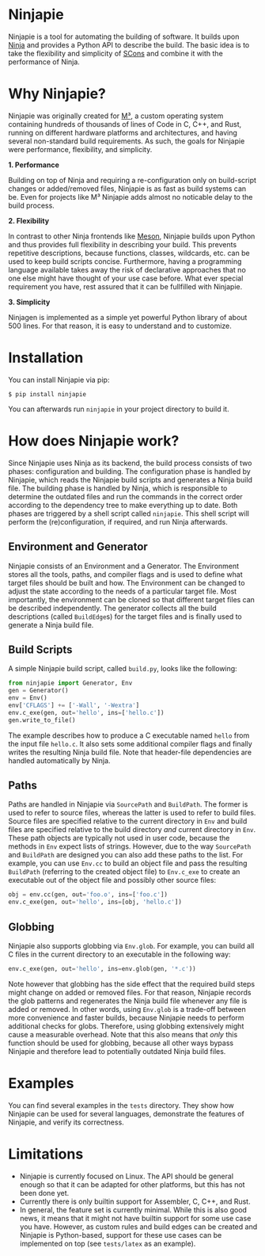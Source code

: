 Ninjapie
========

Ninjapie is a tool for automating the building of software. It builds upon [Ninja](https://ninja-build.org) and provides a Python API to describe the build. The basic idea is to take the flexibility and simplicity of [SCons](https://scons.org) and combine it with the performance of Ninja.

# Why Ninjapie?

Ninjapie was originally created for [M³](https://github.com/Barkhausen-Institut/M3), a custom operating system containing hundreds of thousands of lines of Code in C, C++, and Rust, running on different hardware platforms and architectures, and having several non-standard build requirements. As such, the goals for Ninjapie were performance, flexibility, and simplicity.

**1. Performance**

Building on top of Ninja and requiring a re-configuration only on build-script changes or added/removed files, Ninjapie is as fast as build systems can be. Even for projects like M³ Ninjapie adds almost no noticable delay to the build process.

**2. Flexibility**

In contrast to other Ninja frontends like [Meson](https://mesonbuild.com), Ninjapie builds upon Python and thus provides full flexibility in describing your build. This prevents repetitive descriptions, because functions, classes, wildcards, etc. can be used to keep build scripts concise. Furthermore, having a programming language available takes away the risk of declarative approaches that no one else might have thought of your use case before. What ever special requirement you have, rest assured that it can be fullfilled with Ninjapie.

**3. Simplicity**

Ninjagen is implemented as a simple yet powerful Python library of about 500 lines. For that reason, it is easy to understand and to customize.

# Installation

You can install Ninjapie via pip:

```Shell
$ pip install ninjapie
```

You can afterwards run `ninjapie` in your project directory to build it.

# How does Ninjapie work?

Since Ninjapie uses Ninja as its backend, the build process consists of two phases: configuration and building. The configuration phase is handled by Ninjapie, which reads the Ninjapie build scripts and generates a Ninja build file. The building phase is handled by Ninja, which is responsible to determine the outdated files and run the commands in the correct order according to the dependency tree to make everything up to date. Both phases are triggered by a shell script called `ninjapie`. This shell script will perform the (re)configuration, if required, and run Ninja afterwards.

## Environment and Generator

Ninjapie consists of an Environment and a Generator. The Environment stores all the tools, paths, and compiler flags and is used to define what target files should be built and how. The Environment can be changed to adjust the state according to the needs of a particular target file. Most importantly, the environment can be cloned so that different target files can be described independently. The generator collects all the build descriptions (called `BuildEdge`s) for the target files and is finally used to generate a Ninja build file.

## Build Scripts

A simple Ninjapie build script, called `build.py`, looks like the following:
```Python
from ninjapie import Generator, Env
gen = Generator()
env = Env()
env['CFLAGS'] += ['-Wall', '-Wextra']
env.c_exe(gen, out='hello', ins=['hello.c'])
gen.write_to_file()
```
The example describes how to produce a C executable named `hello` from the input file `hello.c`. It also sets some additional compiler flags and finally writes the resulting Ninja build file. Note that header-file dependencies are handled automatically by Ninja.

## Paths

Paths are handled in Ninjapie via `SourcePath` and `BuildPath`. The former is used to refer to source files, whereas the latter is used to refer to build files. Source files are specified relative to the current directory in `Env` and build files are specified relative to the build directory *and* current directory in `Env`. These path objects are typically not used in user code, because the methods in `Env` expect lists of strings. However, due to the way `SourcePath` and `BuildPath` are designed you can also add these paths to the list. For example, you can use `Env.cc` to build an object file and pass the resulting `BuildPath` (referring to the created object file) to `Env.c_exe` to create an executable out of the object file and possibly other source files:
```Python
obj = env.cc(gen, out='foo.o', ins=['foo.c'])
env.c_exe(gen, out='hello', ins=[obj, 'hello.c'])
```

## Globbing

Ninjapie also supports globbing via `Env.glob`. For example, you can build all C files in the current directory to an executable in the following way:
```Python
env.c_exe(gen, out='hello', ins=env.glob(gen, '*.c'))
```
Note however that globbing has the side effect that the required build steps might change on added or removed files. For that reason, Ninjapie records the glob patterns and regenerates the Ninja build file whenever any file is added or removed. In other words, using `Env.glob` is a trade-off between more convenience and faster builds, because Ninjapie needs to perform additional checks for globs. Therefore, using globbing extensively might cause a measurable overhead. Note that this also means that *only* this function should be used for globbing, because all other ways bypass Ninjapie and therefore lead to potentially outdated Ninja build files.

# Examples

You can find several examples in the `tests` directory. They show how Ninjapie can be used for several languages, demonstrate the features of Ninjapie, and verify its correctness.

# Limitations

- Ninjapie is currently focused on Linux. The API should be general enough so that it can be adapted for other platforms, but this has not been done yet.
- Currently there is only builtin support for Assembler, C, C++, and Rust.
- In general, the feature set is currently minimal. While this is also good news, it means that it might not have builtin support for some use case you have. However, as custom rules and build edges can be created and Ninjapie is Python-based, support for these use cases can be implemented on top (see `tests/latex` as an example).
